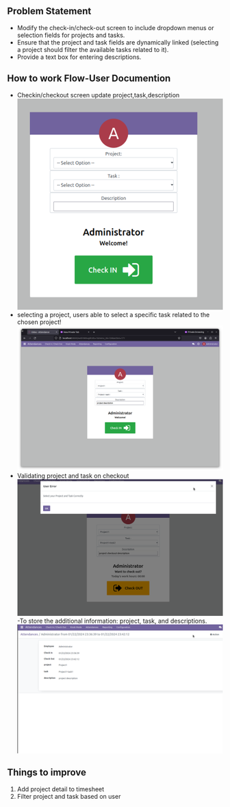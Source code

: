 


## Problem Statement 
- Modify the check-in/check-out screen to include dropdown menus or selection fields for projects and tasks.
- Ensure that the project and task fields are dynamically linked (selecting a project should filter the available tasks related to it).
- Provide a text box for entering descriptions.


## How to work Flow-User Documention
- Checkin/checkout screen update project,task,description 
![Checkin/Checkout Screen](static/src/img/checkin-checkout.png "Checkin/Checkout")
- selecting a project, users  able to select a specific task related to the chosen project!
![Update Project Detail](static/src/img/update_project.png "project and task fields are dynamically linked ")
- Validating project and task on checkout
![Validate Project and Task](static/src/img/project_validation.png "project and task fields are dynamically linked ")
-To store the additional information: project, task, and descriptions.
![Form view ](static/src/img/formview.png "form view")

## Things to improve

1. Add project detail to timesheet
2. Filter project and task based on user



